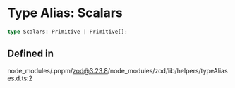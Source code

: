 # Type Alias: Scalars

```ts
type Scalars: Primitive | Primitive[];
```

## Defined in

node\_modules/.pnpm/zod@3.23.8/node\_modules/zod/lib/helpers/typeAliases.d.ts:2
